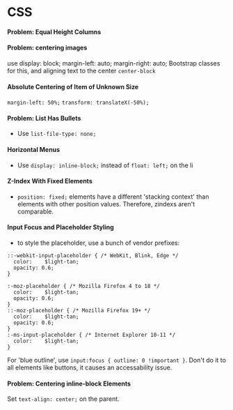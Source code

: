 # CSS

#### Problem: Equal Height Columns

#### Problem: centering images

use display: block; margin-left: auto; margin-right: auto;
Bootstrap classes for this, and aligning text to the center
`center-block`

#### Absolute Centering of Item of Unknown Size

`margin-left: 50%;`
`transform: translateX(-50%);`

#### Problem: List Has Bullets
- Use `list-file-type: none;`

#### Horizontal Menus
- Use `display: inline-block;` instead of `float: left;` on the li

#### Z-Index With Fixed Elements
- `position: fixed;` elements have a different 'stacking context' than elements
  with other position values.  Therefore, zindexs aren't comparable.

#### Input Focus and Placeholder Styling

- to style the placeholder, use a bunch of vendor prefixes:

```
::-webkit-input-placeholder { /* WebKit, Blink, Edge */
  color:    $light-tan;
  opacity: 0.6;
}

:-moz-placeholder { /* Mozilla Firefox 4 to 18 */
  color:    $light-tan;
  opacity: 0.6;
}
::-moz-placeholder { /* Mozilla Firefox 19+ */
  color:    $light-tan;
  opacity: 0.6;
}
:-ms-input-placeholder { /* Internet Explorer 10-11 */
  color:    $light-tan;
}
```

For 'blue outline', use `input:focus { outline: 0 !important }`.  Don't do it to
all elements like buttons, it causes an accessability issue.

#### Problem: Centering inline-block Elements

Set `text-align: center;` on the parent.
